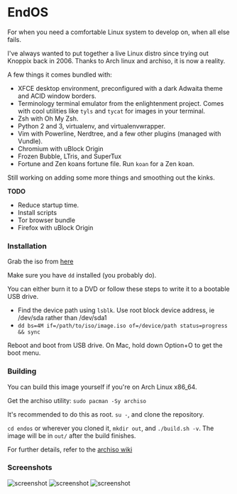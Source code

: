 # EndOS

For when you need a comfortable Linux system to develop on, when all else fails.

I've always wanted to put together a live Linux distro since trying out Knoppix back in 2006. Thanks to Arch linux and archiso, it is now a reality.

A few things it comes bundled with:

* XFCE desktop environment, preconfigured with a dark Adwaita theme and ACID window borders.
* Terminology terminal emulator from the enlightenment project. Comes with cool utilities like `tyls` and `tycat` for images in your terminal.
* Zsh with Oh My Zsh.
* Python 2 and 3, virtualenv, and virtualenvwrapper.
* Vim with Powerline, Nerdtree, and a few other plugins (managed with Vundle).
* Chromium with uBlock Origin
* Frozen Bubble, LTris, and SuperTux
* Fortune and Zen koans fortune file. Run `koan` for a Zen koan.

Still working on adding some more things and smoothing out the kinks.

__TODO__

* Reduce startup time.
* Install scripts
* Tor browser bundle
* Firefox with uBlock Origin

### Installation

Grab the iso from [here](http://addlink)

Make sure you have `dd` installed (you probably do).

You can either burn it to a DVD or follow these steps to write it to a bootable USB drive.

* Find the device path using `lsblk`. Use root block device address, ie /dev/sda rather than /dev/sda1
* `dd bs=4M if=/path/to/iso/image.iso of=/device/path status=progress && sync`

Reboot and boot from USB drive. On Mac, hold down Option+O to get the boot menu.


### Building

You can build this image yourself if you're on Arch Linux x86\_64.

Get the archiso utility: `sudo pacman -Sy archiso`

It's recommended to do this as root. `su -`, and clone the repository. 

`cd endos` or wherever you cloned it, `mkdir out`, and `./build.sh -v`. The image will be in `out/` after the build finishes.

For further details, refer to the [archiso wiki](https://wiki.archlinux.org/index.php/archiso)


### Screenshots

![screenshot](https://res.cloudinary.com/dad2230wc/image/upload/csagnqgjpvau2h8sadb2)
![screenshot](https://res.cloudinary.com/dad2230wc/image/upload/agfhe47kgzoauaofd67x)
![screenshot](https://res.cloudinary.com/dad2230wc/image/upload/livlldzmzob1ebyucyyo)
